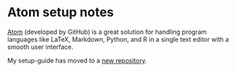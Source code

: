 # Atom setup notes
[Atom](https://atom.io/) (developed by GitHub) is a great solution for handling program languages like LaTeX, Markdown, Python, and R in a single text editor with a smooth user interface.

My setup-guide has moved to a [new repository](https://github.com/thornoe/AtomSetup).
